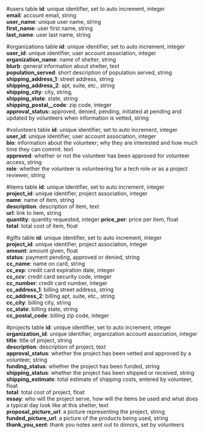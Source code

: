 #users table
  **id**: unique identifier, set to auto increment, integer  
  **email**: account email, string  
  **user_name**: unique user name, string  
  **first_name**: user first name, string  
  **last_name**: user last name, string

#organizations table
  **id**: unique identifier, set to auto increment, integer  
  **user_id**: unique identifier, user account association, integer  
  **organization_name**: name of shelter, string  
  **blurb**: general information about shelter, text  
  **population_served**: short description of population served, string  
  **shipping_address_1**: street address, string  
  **shipping_address_2**: apt, suite, etc., string  
  **shipping_city**: city, string,  
  **shipping_state**: state, string  
  **shipping_postal__code**: zip code, integer  
  **approval_status:** approved, denied, pending, initiated at pending and updated by volunteers when information is vetted, string

#volunteers table
  **id**: unique identifier, set to auto increment, integer  
  **user_id**: unique identifier, user account association, integer  
  **bio**: information about the volunteer; why they are interested and how much time they can commit. text  
  **approved**: whether or not the volunteer has been approved for volunteer access, string  
  **role**: whether the volunteer is volunteering for a tech role or as a project reviewer, string

<!-- #donors
  **id**: { type: 'increments', nullable: false, primary: true },
  **user**id**: { type: 'integer', nullable: false, unsigned: true },
}, -->

#items table
  **id**: unique identifier, set to auto increment, integer  
  **project_id**: unique identifier, project association, integer  
  **name**: name of item, string  
  **description**: description of item, text  
  **url**: link to item, string  
  **quantity**: quantity requested, integer
  **price_per**: price per item, float  
  **total**: total cost of item, float

#gifts table
  **id**: unique identifier, set to auto increment, integer  
  **project_id**: unique identifier, project association, integer  
  **amount**: amount given, float  
  **status**: payment pending, approved or denied, string  
  **cc_name**: name on card, string  
  **cc_exp**: credit card expiration date, integer  
  **cc_ccv**: credit card security code, integer  
  **cc_number**: credit card number, integer  
  **cc_address_1**: billing street address, string  
  **cc_address_2**: billing apt, suite, etc., string  
  **cc_city**: billing city, string  
  **cc_state**: billing state, string  
  **cc_postal_code**: billing zip code, integer

#projects table
  **id**: unique identifier, set to auto increment, integer  
  **organization_id**: unique identifier, organization account association, integer  
  **title**: title of project, string  
  **description**: description of project, text  
  **approval_status**: whether the project has been vetted and approved by a volunteer, string  
  **funding_status**: whether the project has been funded, string  
  **shipping_status**: whether the project has been shipped or received, string  
  **shipping_estimate**: total estimate of shipping costs, entered by volunteer, float  
  **total**: total cost of project, float  
  **essay**: who will the project serve, how will the items be used and what does a typical day look like at this shelter, text  
  **proposal_picture_url**: a picture representing the project, string  
  **funded_picture_url**: a picture of the products being used, string  
  **thank_you_sent**: thank you notes sent out to donors, set by volunteers
